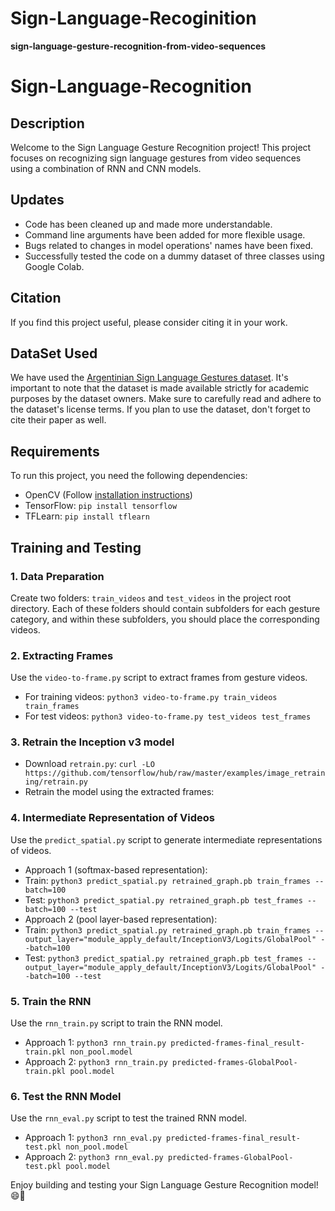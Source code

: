 # Sign-Language-Recoginition

**sign-language-gesture-recognition-from-video-sequences**

# Sign-Language-Recognition

## Description
Welcome to the Sign Language Gesture Recognition project! This project focuses on recognizing sign language gestures from video sequences using a combination of RNN and CNN models.

## Updates
- Code has been cleaned up and made more understandable.
- Command line arguments have been added for more flexible usage.
- Bugs related to changes in model operations' names have been fixed.
- Successfully tested the code on a dummy dataset of three classes using Google Colab.

## Citation
If you find this project useful, please consider citing it in your work.

## DataSet Used
We have used the [Argentinian Sign Language Gestures dataset](https://facundoq.github.io/datasets/lsa64/). It's important to note that the dataset is made available strictly for academic purposes by the dataset owners. Make sure to carefully read and adhere to the dataset's license terms. If you plan to use the dataset, don't forget to cite their paper as well.

## Requirements
To run this project, you need the following dependencies:
- OpenCV (Follow [installation instructions](https://docs.opencv.org/trunk/d7/d9f/tutorial_linux_install.html))
- TensorFlow: `pip install tensorflow`
- TFLearn: `pip install tflearn`

## Training and Testing

### 1. Data Preparation
Create two folders: `train_videos` and `test_videos` in the project root directory. Each of these folders should contain subfolders for each gesture category, and within these subfolders, you should place the corresponding videos.

### 2. Extracting Frames
Use the `video-to-frame.py` script to extract frames from gesture videos.
- For training videos: `python3 video-to-frame.py train_videos train_frames`
- For test videos: `python3 video-to-frame.py test_videos test_frames`

### 3. Retrain the Inception v3 model
- Download `retrain.py`: `curl -LO https://github.com/tensorflow/hub/raw/master/examples/image_retraining/retrain.py`
- Retrain the model using the extracted frames:

### 4. Intermediate Representation of Videos
Use the `predict_spatial.py` script to generate intermediate representations of videos.
- Approach 1 (softmax-based representation):
- Train: `python3 predict_spatial.py retrained_graph.pb train_frames --batch=100`
- Test: `python3 predict_spatial.py retrained_graph.pb test_frames --batch=100 --test`
- Approach 2 (pool layer-based representation):
- Train: `python3 predict_spatial.py retrained_graph.pb train_frames --output_layer="module_apply_default/InceptionV3/Logits/GlobalPool" --batch=100`
- Test: `python3 predict_spatial.py retrained_graph.pb test_frames --output_layer="module_apply_default/InceptionV3/Logits/GlobalPool" --batch=100 --test`

### 5. Train the RNN
Use the `rnn_train.py` script to train the RNN model.
- Approach 1: `python3 rnn_train.py predicted-frames-final_result-train.pkl non_pool.model`
- Approach 2: `python3 rnn_train.py predicted-frames-GlobalPool-train.pkl pool.model`

### 6. Test the RNN Model
Use the `rnn_eval.py` script to test the trained RNN model.
- Approach 1: `python3 rnn_eval.py predicted-frames-final_result-test.pkl non_pool.model`
- Approach 2: `python3 rnn_eval.py predicted-frames-GlobalPool-test.pkl pool.model`

Enjoy building and testing your Sign Language Gesture Recognition model! 😄🤟
